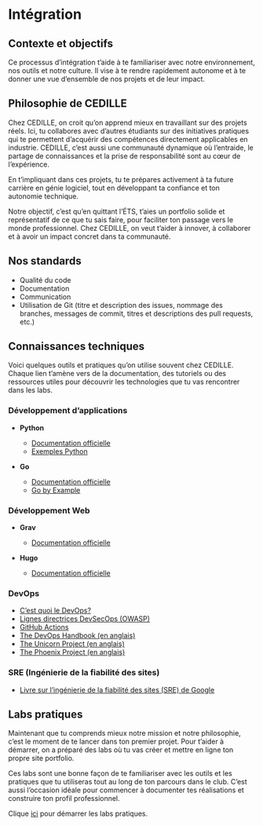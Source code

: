 # Intégration

## Contexte et objectifs

Ce processus d’intégration t’aide à te familiariser avec notre environnement,
nos outils et notre culture. Il vise à te rendre rapidement autonome et à te
donner une vue d’ensemble de nos projets et de leur impact.

## Philosophie de CEDILLE

Chez CEDILLE, on croit qu’on apprend mieux en travaillant sur des projets réels.
Ici, tu collabores avec d’autres étudiants sur des initiatives pratiques qui te
permettent d’acquérir des compétences directement applicables en industrie.
CEDILLE, c’est aussi une communauté dynamique où l’entraide, le partage de
connaissances et la prise de responsabilité sont au cœur de l’expérience.

En t’impliquant dans ces projets, tu te prépares activement à ta future carrière
en génie logiciel, tout en développant ta confiance et ton autonomie technique.

Notre objectif, c’est qu’en quittant l’ÉTS, t’aies un portfolio solide et
représentatif de ce que tu sais faire, pour faciliter ton passage vers le monde
professionnel. Chez CEDILLE, on veut t’aider à innover, à collaborer et à avoir
un impact concret dans ta communauté.

## Nos standards

- Qualité du code
- Documentation
- Communication
- Utilisation de Git (titre et description des issues, nommage des branches,
  messages de commit, titres et descriptions des pull requests, etc.)

## Connaissances techniques

Voici quelques outils et pratiques qu’on utilise souvent chez CEDILLE. Chaque
lien t’amène vers de la documentation, des tutoriels ou des ressources utiles
pour découvrir les technologies que tu vas rencontrer dans les labs.

### Développement d’applications

* **Python**
  * [Documentation officielle](https://docs.python.org/3/tutorial/index.html)
  * [Exemples Python](https://www.w3schools.com/python/python_examples.asp)

* **Go**
  * [Documentation officielle](https://go.dev/doc/)
  * [Go by Example](https://gobyexample.com/)

### Développement Web

* **Grav**
  * [Documentation officielle](https://learn.getgrav.org/17/basics/what-is-grav)

* **Hugo**
  * [Documentation officielle](https://gohugo.io/about/introduction/)

### DevOps

* [C’est quoi le
  DevOps?](https://github.com/resources/articles/devops/what-is-devops)
* [Lignes directrices DevSecOps
  (OWASP)](https://owasp.org/www-project-devsecops-guideline/latest/00a-Overview)
* [GitHub Actions](https://docs.github.com/fr/actions)
* [The DevOps Handbook (en
  anglais)](https://books.google.ca/books/about/The_DevOps_Handbook.html?id=8kRDEAAAQBAJ&redir_esc=y)
* [The Unicorn Project (en
  anglais)](https://www.google.ca/books/edition/The_Unicorn_Project/kNSSDwAAQBAJ?hl=en&gbpv=1&printsec=frontcover)
* [The Phoenix Project (en
  anglais)](https://books.google.ca/books/about/The_Phoenix_Project.html?id=mqXomAEACAAJ&redir_esc=y)

### SRE (Ingénierie de la fiabilité des sites)

* [Livre sur l’ingénierie de la fiabilité des sites (SRE) de
  Google](https://sre.google/sre-book/table-of-contents/)

## Labs pratiques

Maintenant que tu comprends mieux notre mission et notre philosophie, c’est le
moment de te lancer dans ton premier projet. Pour t’aider à démarrer, on a
préparé des labs où tu vas créer et mettre en ligne ton propre site portfolio.

Ces labs sont une bonne façon de te familiariser avec les outils et les
pratiques que tu utiliseras tout au long de ton parcours dans le club. C’est
aussi l’occasion idéale pour commencer à documenter tes réalisations et
construire ton profil professionnel.

Clique [ici](./hands-on-labs/learn-github-actions/) pour démarrer les labs
pratiques.
